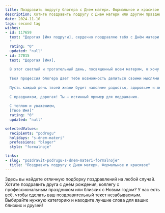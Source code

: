 ```yaml
---
title: Поздравить подругу блогера с Днем матери. Формальное и красивое
description: Хотите поздравить подругу с Днем матери или другим праздником? Наш ИИ создаст незабываемое поздравление, а вы обязательно выделитесь среди других.  
date: 2024-11-10
tags: second tag
wishes:
- id: 117659
  text: "Дорогая [Имя подруги], сердечно поздравляю тебя с Днём матери!  Твой талант и успехи в блогерской деятельности – это лишь одна сторона твоей удивительной многогранности.  Искренне восхищаюсь твоей силой, нежностью и заботой, которые ты даришь своим детям. Желаю тебе крепкого здоровья, безграничного счастья,  радости от каждого прожитого дня и  взаимной любви с твоими близкими. Пусть  твоя жизнь будет наполнена яркими красками и  чудесными моментами!
  "
  rating: "0"
  updated: "null"
- id: 27015
  text: "Дорогая [Имя],
  
  В этот светлый и трогательный день, посвященный всем матерям, я хочу выразить тебе самые искренние поздравления. Ты не только прекрасная подруга, но и замечательная мама, чья любовь и забота делают мир вокруг таким уютным и теплым.
  
  Твоя профессия блогера дает тебе возможность делиться своими мыслями и опытом с тысячами людей, и это невероятное достижение. Но в этот день особенно важно помнить, что твоя роль матери — это самое ценное и значимое твое творчество. Ты вдохновляешь не только своих читателей, но и свою семью, даря им силу, надежду и вдохновение.
  
  Пусть каждый день твоей жизни будет наполнен радостью, здоровьем и любовью. Ты достойна всего самого лучшего, и я желаю тебе исполнения всех самых заветных желаний.
  
  С праздником, дорогая! Ты — истинный пример для подражания.
  
  С теплом и уважением,
  [Твое Имя]"
  rating: "0"
  updated: "null"

selectedValues:
  recipients: "podrugu"
  holidays: "s-dnem-materi"
  professions: "bloger"
  style: "formalnoje"

links:
- slug: "pozdravit-podrugu-s-dnem-materi-formalnoje"
  title: "Поздравить подругу с Днем матери. Формальное и красивое"
---
```


Здесь вы найдете отличную подборку поздравлений на любой случай.
Хотите поздравить друга с днём рождения, коллегу с профессиональным праздником или близких с Новым годом? У нас есть всё, чтобы сделать ваш поздравительный текст незабываемым. Выбирайте нужную категорию и находите лучшие слова для ваших близких и друзей!
